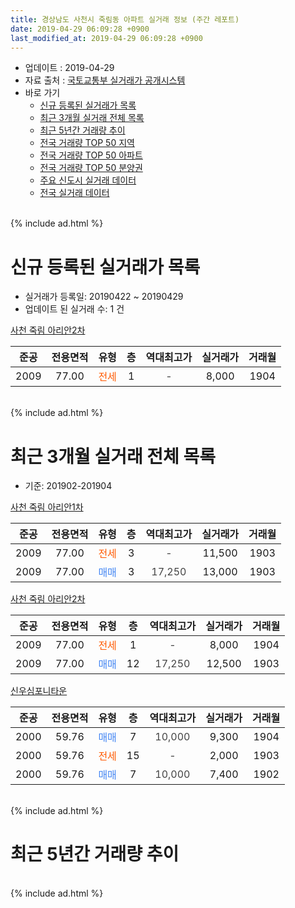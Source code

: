 ```yaml
---
title: 경상남도 사천시 죽림동 아파트 실거래 정보 (주간 레포트)
date: 2019-04-29 06:09:28 +0900
last_modified_at: 2019-04-29 06:09:28 +0900
---
```


* 업데이트 : 2019-04-29
* 자료 출처 : [국토교통부 실거래가 공개시스템](http://rt.molit.go.kr)
* 바로 가기
    * [신규 등록된 실거래가 목록](#신규-등록된-실거래가-목록)
    * [최근 3개월 실거래 전체 목록](#최근-3개월-실거래-전체-목록)
    * [최근 5년간 거래량 추이](#최근-5년간-거래량-추이)
    * [전국 거래량 TOP 50 지역](https://inasie.github.io/apt-trade-info/최근-3개월-전국에서-가장-거래가-많이-발생한-지역)
    * [전국 거래량 TOP 50 아파트](https://inasie.github.io/apt-trade-info/최근-3개월-전국에서-가장-거래가-많이-발생한-아파트)
    * [전국 거래량 TOP 50 분양권](https://inasie.github.io/apt-trade-info/최근-3개월-전국에서-가장-거래가-많이-발생한-분양권)
    * [주요 신도시 실거래 데이터](https://inasie.github.io/apt-trade-info/주요-신도시)
    * [전국 실거래 데이터](https://inasie.github.io/apt-trade-info/전국)
<br>
{% include ad.html %}
<br>

# 신규 등록된 실거래가 목록
* 실거래가 등록일: 20190422 ~ 20190429
* 업데이트 된 실거래 수: 1 건


[사천 죽림 아리안2차](https://search.naver.com/search.naver?query=%EA%B2%BD%EC%83%81%EB%82%A8%EB%8F%84+%EC%82%AC%EC%B2%9C%EC%8B%9C+%EC%A3%BD%EB%A6%BC%EB%8F%99+%EC%82%AC%EC%B2%9C+%EC%A3%BD%EB%A6%BC+%EC%95%84%EB%A6%AC%EC%95%882%EC%B0%A8)

|준공|전용면적|유형|층|역대최고가|실거래가|거래월|
|:---:|:---:|:---:|:---:|:---:|:---:|:---:|
|2009|77.00|<span style="color:#ff5a00">전세</span>|1|<span style="color:#444444">-</span>|8,000|1904|


<br>
{% include ad.html %}
<br>

# 최근 3개월 실거래 전체 목록
* 기준: 201902-201904


[사천 죽림 아리안1차](https://search.naver.com/search.naver?query=%EA%B2%BD%EC%83%81%EB%82%A8%EB%8F%84+%EC%82%AC%EC%B2%9C%EC%8B%9C+%EC%A3%BD%EB%A6%BC%EB%8F%99+%EC%82%AC%EC%B2%9C+%EC%A3%BD%EB%A6%BC+%EC%95%84%EB%A6%AC%EC%95%881%EC%B0%A8)

|준공|전용면적|유형|층|역대최고가|실거래가|거래월|
|:---:|:---:|:---:|:---:|:---:|:---:|:---:|
|2009|77.00|<span style="color:#ff5a00">전세</span>|3|<span style="color:#444444">-</span>|11,500|1903|
|2009|77.00|<span style="color:#4285f3">매매</span>|3|<span style="color:#444444">17,250</span>|13,000|1903|

[사천 죽림 아리안2차](https://search.naver.com/search.naver?query=%EA%B2%BD%EC%83%81%EB%82%A8%EB%8F%84+%EC%82%AC%EC%B2%9C%EC%8B%9C+%EC%A3%BD%EB%A6%BC%EB%8F%99+%EC%82%AC%EC%B2%9C+%EC%A3%BD%EB%A6%BC+%EC%95%84%EB%A6%AC%EC%95%882%EC%B0%A8)

|준공|전용면적|유형|층|역대최고가|실거래가|거래월|
|:---:|:---:|:---:|:---:|:---:|:---:|:---:|
|2009|77.00|<span style="color:#ff5a00">전세</span>|1|<span style="color:#444444">-</span>|8,000|1904|
|2009|77.00|<span style="color:#4285f3">매매</span>|12|<span style="color:#444444">17,250</span>|12,500|1903|

[신우심포니타운](https://search.naver.com/search.naver?query=%EA%B2%BD%EC%83%81%EB%82%A8%EB%8F%84+%EC%82%AC%EC%B2%9C%EC%8B%9C+%EC%A3%BD%EB%A6%BC%EB%8F%99+%EC%8B%A0%EC%9A%B0%EC%8B%AC%ED%8F%AC%EB%8B%88%ED%83%80%EC%9A%B4)

|준공|전용면적|유형|층|역대최고가|실거래가|거래월|
|:---:|:---:|:---:|:---:|:---:|:---:|:---:|
|2000|59.76|<span style="color:#4285f3">매매</span>|7|<span style="color:#444444">10,000</span>|9,300|1904|
|2000|59.76|<span style="color:#ff5a00">전세</span>|15|<span style="color:#444444">-</span>|2,000|1903|
|2000|59.76|<span style="color:#4285f3">매매</span>|7|<span style="color:#444444">10,000</span>|7,400|1902|


<br>
{% include ad.html %}
<br>

# 최근 5년간 거래량 추이


<div style="width:100%;">
    <canvas id="deal_progress" height="200"></canvas>
</div>

<script>
new Chart(document.getElementById("deal_progress"), {
    type: 'line',
    data: {
        labels: ['201404','201405','201406','201407','201408','201409','201410','201411','201412','201501','201502','201503','201504','201505','201506','201507','201508','201509','201510','201511','201512','201601','201602','201603','201604','201605','201606','201607','201608','201609','201610','201611','201612','201701','201702','201703','201704','201705','201706','201707','201708','201709','201710','201711','201712','201801','201802','201803','201804','201805','201806','201807','201808','201809','201810','201811','201812','201901','201902','201903','201904'],
        datasets: [{
            label: '매매',
            pointRadius: 1,
            data: [3, 6, 2, 6, 5, 4, 6, 2, 3, 7, 7, 5, 8, 4, 8, 2, 7, 3, 5, 4, 5, 3, 5, 5, 7, 8, 1, 7, 2, 3, 4, 5, 5, 2, 3, 8, 4, 7, 3, 3, 3, 5, 2, 2, 1, 1, 5, 1, 1, 0, 1, 1, 1, 2, 1, 6, 1, 2, 1, 2, 1],
            borderColor: "rgba(255, 201, 14, 1)",
            backgroundColor: "rgba(255, 201, 14, 0.5)",
            fill: false,
            lineTension: 0
        },{
            label: '전월세',
            pointRadius: 1,
            data: [2, 1, 1, 2, 2, 1, 3, 7, 1, 1, 0, 4, 1, 1, 8, 0, 3, 4, 2, 1, 0, 2, 2, 1, 3, 2, 2, 1, 2, 0, 1, 2, 1, 2, 2, 1, 2, 0, 2, 1, 0, 3, 0, 2, 1, 1, 1, 2, 2, 0, 2, 0, 2, 3, 2, 2, 1, 1, 0, 2, 1],
            borderColor: "rgba(0, 141, 185, 1)",
            backgroundColor: "rgba(0, 141, 185, 0.5)",
            fill: false,
            lineTension: 0
        }
        ]
    },
    options: {
        responsive: true,
        title: {
            display: false
        },
        tooltips: {
            mode: 'index',
            intersect: false
        },
        hover: {
            mode: 'nearest',
            intersect: true
        },
        scales: {
            xAxes: [{
                display: true,
                scaleLabel: {
                    display: true,
                    labelString: '년/월'
                }
            }],
            yAxes: [{
                display: true,
                ticks: {
                    suggestedMin: 0,
                },
                scaleLabel: {
                    display: true,
                    labelString: '실거래 수'
                }
            }]
        }
    }
});

</script>


<br>
{% include ad.html %}
<br>

